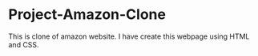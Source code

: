 # Project-Amazon-Clone
 This is clone of amazon website. I have create this webpage using HTML and CSS.
